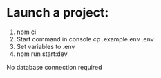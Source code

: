 # Launch a project:

1.  npm ci
2.  Start command in console cp .example.env .env
3.  Set variables to .env
4.  npm run start:dev

No database connection required
